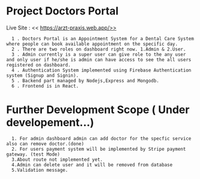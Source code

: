 # Project Doctors Portal

Live Site : << https://arzt-praxis.web.app/>>

      1 . Doctors Portal is an Appointment System for a Dental Care System where people can book available appointment on the specific day.
      2 . There are two roles on dashboard right now. 1.Admin & 2.User.
      3 . Admin currently is a super user can give role to the any user and only user if he/she is admin can have access to see the all users registered on dashboard.
      4 . Authentication System implemented using Firebase Authentication system (Signup and Signin).
      5 . Backend part managed by Nodejs,Express and Mongodb.
      6 . Frontend is in React.

# Further Development Scope ( Under developement...)

      1. For admin dashboard admin can add doctor for the specfic service also can remove doctor.(done)
      2. For users payment system will be implemented by Stripe payment gateway. (test Mode)
      3.About route not implemented yet.
      4.Admin can delete user and it will be removed from database
      5.Validation message.
